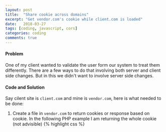 ```yaml
---
layout: post
title:  "Share cookie across domains"
excerpt: "Get vendor.com's cookie while client.com is loaded"
date:   2018-03-27
tags: [coding, javascript, cors]
categories: coding
comments: true
---
```

#### Problem
One of my client wanted to validate the user form our system to treat them differently. There are a few ways to do that involving both server and client side changes. But in this we didn't want to involve server side changes.

#### Code and Solution
Say cilent site is `client.com` and mine is `vendor.com`, here is what needed to be done:
1. Create a file in `vendor.com` to return cookies or response based on cookie. In the following PHP example I am returning the whole cookie (not advisible)
{% highlight css %}
<?php
echo json_encode($_COOKIE);
{% endhighlight %}
2. Have a url for this file/code e.g. http://vendor.com/getcookie.php
3. Call this url from `client.com` page, as JSON request, call this url with `withCredentials` set to true, else cookie won't be sent ([code reference](https://developer.mozilla.org/en-US/docs/Web/API/XMLHttpRequest/withCredentials))
4. Capture the response and do the needful
5. Remember to make way for CROS ([read more](https://developer.mozilla.org/en-US/docs/Web/HTTP/CORS))
6. Set these headers in `vendor.com`
{% highlight css %}
Header set Access-Control-Allow-Origin "http://client.com"
Header set Access-Control-Allow-Credentials: true
{% endhighlight %}

#### Explanation
There are three security features we have to get around: 
1. Cookie cannot be read by any domain other than one which has set it
2. Allow request to different domain than the origin site
3. Send cookie as part of this request

1. Cookie in the web world is like gold, because if it leaks people can lose money, this is known has session hijacking. Session hijacking or cookie hijacking is where hacker steals your cookie and then can do actions on the website on your behalf. Example if your `gmail.com` cookie is hijacked then hacker can delete all your mails! Hence reputed browsers secures cookie by restricting who reads and writes it, even sub domains are restricted to use cookie set by main domain ([read here to get around sub domain](/articles/2018-02/share-session-across-subdomains)). That’s the reason `client.com` needs to call `vendor.com` from the browser, so `vendor.com` will read the cookie and reply back appropriate response.

2. Loading of javascript from different domain than one is loaded is restricted (same-origin policy) as otherwise rouge sites or scripts, which you might launch in your browser, which would issue API request to site like `gmail.com` or `twitter.com` or any other site to which you are already logged in. These malevolent requests will go through due to presence of the cookie in the browser. To get past this we have to make change in the server to pass the header stating `client.com` can call API to `vendor.com`, hence using *Access-Control-Allow-Origin*. This is part of CORS[https://developer.mozilla.org/en-US/docs/Web/HTTP/CORS], which is relaxation of this security.

3. Even after using *Access-Control-Allow-Origin*, cookie will not be passed as part of header of API call, that due to again, you guess it *Security!!*. To enable that we add another header in the response from server which is *Access-Control-Allow-Credentials*, apart from server change we would need change the JSON request (using `withCredentials`) to tell browser to send cookie as part of the request.

There you have it, get cookie from different domain than the one that is loaded in browser. Simple isn't it :)